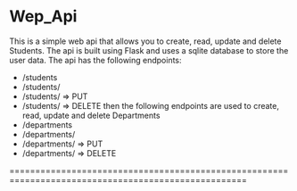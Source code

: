 # Wep_Api

This is a simple web api that allows you to create, read, update and delete Students. The api is built using Flask and uses a sqlite database to store the user data. The api has the following endpoints:
- /students
- /students/<id>
- /students/<id> => PUT
- /students/<id> => DELETE
then the following endpoints are used to create, read, update and delete Departments
- /departments
- /departments/<id>
- /departments/<id> => PUT
- /departments/<id> => DELETE

====================================================================================================